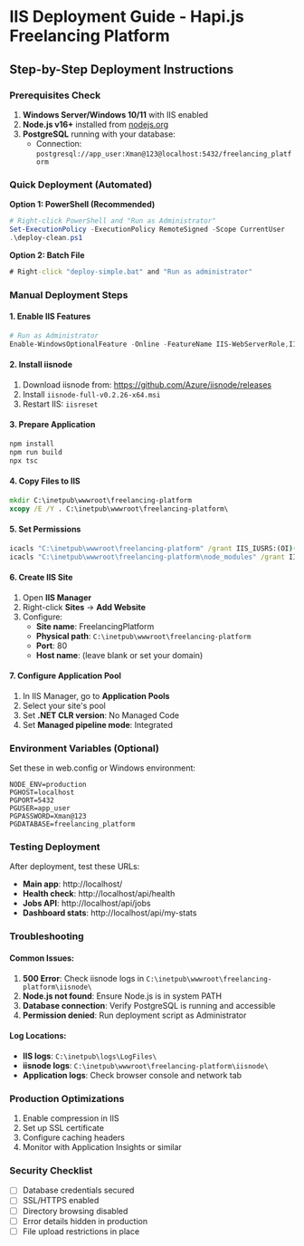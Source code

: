 # IIS Deployment Guide - Hapi.js Freelancing Platform

## Step-by-Step Deployment Instructions

### Prerequisites Check
1. **Windows Server/Windows 10/11** with IIS enabled
2. **Node.js v16+** installed from [nodejs.org](https://nodejs.org)
3. **PostgreSQL** running with your database:
   - Connection: `postgresql://app_user:Xman@123@localhost:5432/freelancing_platform`

### Quick Deployment (Automated)

**Option 1: PowerShell (Recommended)**
```powershell
# Right-click PowerShell and "Run as Administrator"
Set-ExecutionPolicy -ExecutionPolicy RemoteSigned -Scope CurrentUser
.\deploy-clean.ps1
```

**Option 2: Batch File**
```cmd
# Right-click "deploy-simple.bat" and "Run as administrator"
```

### Manual Deployment Steps

#### 1. Enable IIS Features
```powershell
# Run as Administrator
Enable-WindowsOptionalFeature -Online -FeatureName IIS-WebServerRole,IIS-WebServer,IIS-CommonHttpFeatures,IIS-HttpErrors,IIS-HttpRedirection,IIS-ApplicationDevelopment,IIS-HealthAndDiagnostics,IIS-HttpLogging,IIS-Security,IIS-RequestFiltering,IIS-Performance,IIS-WebServerManagementTools,IIS-ManagementConsole
```

#### 2. Install iisnode
1. Download iisnode from: https://github.com/Azure/iisnode/releases
2. Install `iisnode-full-v0.2.26-x64.msi`
3. Restart IIS: `iisreset`

#### 3. Prepare Application
```cmd
npm install
npm run build
npx tsc
```

#### 4. Copy Files to IIS
```cmd
mkdir C:\inetpub\wwwroot\freelancing-platform
xcopy /E /Y . C:\inetpub\wwwroot\freelancing-platform\
```

#### 5. Set Permissions
```cmd
icacls "C:\inetpub\wwwroot\freelancing-platform" /grant IIS_IUSRS:(OI)(CI)F /T
icacls "C:\inetpub\wwwroot\freelancing-platform\node_modules" /grant IIS_IUSRS:(OI)(CI)F /T
```

#### 6. Create IIS Site
1. Open **IIS Manager**
2. Right-click **Sites** → **Add Website**
3. Configure:
   - **Site name**: FreelancingPlatform
   - **Physical path**: `C:\inetpub\wwwroot\freelancing-platform`
   - **Port**: 80
   - **Host name**: (leave blank or set your domain)

#### 7. Configure Application Pool
1. In IIS Manager, go to **Application Pools**
2. Select your site's pool
3. Set **.NET CLR version**: No Managed Code
4. Set **Managed pipeline mode**: Integrated

### Environment Variables (Optional)
Set these in web.config or Windows environment:
```
NODE_ENV=production
PGHOST=localhost
PGPORT=5432
PGUSER=app_user
PGPASSWORD=Xman@123
PGDATABASE=freelancing_platform
```

### Testing Deployment
After deployment, test these URLs:
- **Main app**: http://localhost/
- **Health check**: http://localhost/api/health
- **Jobs API**: http://localhost/api/jobs
- **Dashboard stats**: http://localhost/api/my-stats

### Troubleshooting

#### Common Issues:
1. **500 Error**: Check iisnode logs in `C:\inetpub\wwwroot\freelancing-platform\iisnode\`
2. **Node.js not found**: Ensure Node.js is in system PATH
3. **Database connection**: Verify PostgreSQL is running and accessible
4. **Permission denied**: Run deployment script as Administrator

#### Log Locations:
- **IIS logs**: `C:\inetpub\logs\LogFiles\`
- **iisnode logs**: `C:\inetpub\wwwroot\freelancing-platform\iisnode\`
- **Application logs**: Check browser console and network tab

### Production Optimizations
1. Enable compression in IIS
2. Set up SSL certificate
3. Configure caching headers
4. Monitor with Application Insights or similar

### Security Checklist
- [ ] Database credentials secured
- [ ] SSL/HTTPS enabled
- [ ] Directory browsing disabled
- [ ] Error details hidden in production
- [ ] File upload restrictions in place